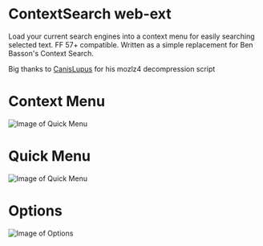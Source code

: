# ContextSearch web-ext

Load your current search engines into a context menu for easily searching selected text. FF 57+ compatible. Written as a simple replacement for Ben Basson's Context Search.

Big thanks to [CanisLupus](https://github.com/CanisLupus) for his mozlz4 decompression script

# Context Menu
![Image of Quick Menu](https://raw.githubusercontent.com/ssborbis/ContextSearch-web-ext/master/icons/screenshot.png)

# Quick Menu
![Image of Quick Menu](https://raw.githubusercontent.com/ssborbis/ContextSearch-web-ext/native-app-support/icons/screenshot_quickmenu.png)

# Options
![Image of Options](https://raw.githubusercontent.com/ssborbis/ContextSearch-web-ext/native-app-support/icons/screenshot_options.png)

